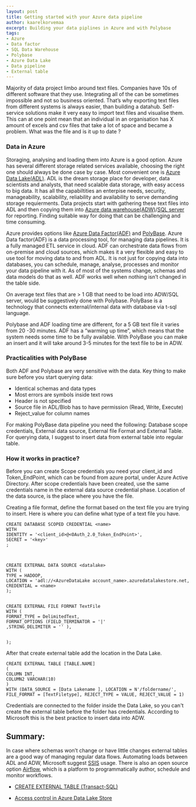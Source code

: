 ```yaml
---
layout: post
title: Getting started with your Azure data pipeline
author: kaarelkorvemaa
excerpt: Building your data piplines in Azure and with Polybase
tags:
- Azure
- Data factor
- SQL Data Warehouse
- Polybase
- Azure Data Lake
- Data pipeline
- External table
---
```



Majority of data project limbo around text files. Companies have 10s of different software that they use.  Integrating all of the can be sometimes impossible and not so business oriented. That’s why exporting text files from different systems is always easier, than building a datahub. Self-service solutions make it very easy to import text files and visualise them. This can at one point mean that an individual in an organisation has X amount of excels and csv files that take a lot of space and became a problem.  What was the file and is it up to date ?

###  Data in Azure
Storaging, analysing and loading them into Azure is a good option. Azure has several different storage related services available, choosing the right one should always be done case by case. Most convenient one is [Azure Data Lake(ADL)](https://azure.microsoft.com/en-us/solutions/data-lake/). ADL is the dream storage place for developer, data scientists and analysts, that need scalable data storage, with easy access to big data. It has all the capabiltities an enterpise needs, security, manageability, scalability, reliability and availability to serve demanding storage requierments. Data projects start with gathering these text files into ADL and then copying them into [Azure data warehouse(ADW)](https://azure.microsoft.com/en-us/services/sql-data-warehouse/?v=17.44)/[SQL server](https://azure.microsoft.com/en-us/services/sql-database/) for reporting. Finding suitable way for doing that can be challenging and time consuming.

Azure provides options like [Azure Data Factor(ADF)](https://azure.microsoft.com/en-gb/services/data-factory/) and [PolyBase](https://docs.microsoft.com/en-us/sql/relational-databases/polybase/polybase-guide). Azure Data factor(ADF) is a data processing tool, for managing data pipelines. It is a fully managed ETL service in cloud. ADF can orchestrate data flows from on-premise and cloud sources, which makes it a very flexible and easy to use tool for moving data to and from ADL. It is not just for copying data into databases, you can schedule, manage, analyse, processes and monitor your data pipeline with it. As of most of the systems change, schemas and data models do that as well. ADF works well when nothing isn’t changed in the table side.

On average text files that are > 1 GB that need to be load into ADW/SQL server, would be suggestively done with Polybase. PolyBase is a technology that connects external/internal data with database via t-sql language.

Polybase and ADF loading time are different, for a 5 GB text file it varies from 20 -30 minutes. ADF has a “warming up time”, which means that the system needs some time to be fully available. With PolyBase you can make an insert and it will take around 3-5 minutes for the text file to be in ADW.

### Practicalities with PolyBase

Both ADF and Polybase are very sensitive with the data. Key thing to make sure before you start querying data:

- Identical schemas and data types
- Most errors are symbols inside text rows
- Header is not specified
- Source file in ADL/Blob has to have permission (Read, Write, Execute)
- Reject_value for column names

For making PolyBase data pipeline you need the following: Database scope credentials, External data source, External file Format and External Table. For querying data, I suggest to insert data from external table into regular table.

### How it works in practice?

Before you can create Scope credentials you need your client_id and Token_EndPoint, which can be found from azure portal, under Azure Active Directory. After scope credentials have been created, use the same credentials name in the external data source credential phase. Location of the data source, is the place where you have the file.

Creating a file format, define the format based on the text file you are trying to insert. Here is where you can define what type of a text file you have.


```
CREATE DATABASE SCOPED CREDENTIAL <name>
WITH
IDENTITY = '<client_id>@<OAuth_2.0_Token_EndPoint>',
SECRET = '<key>'
;



CREATE EXTERNAL DATA SOURCE <datalake>
WITH (
TYPE = HADOOP,
LOCATION = 'adl://<AzureDataLake account_name>.azuredatalakestore.net,
CREDENTIAL = <name>
);


CREATE EXTERNAL FILE FORMAT TextFile
WITH (
FORMAT_TYPE = DelimitedText,
FORMAT_OPTIONS (FIELD_TERMINATOR = '|'
,STRING_DELIMITER = '' ),


);

```

After that create external table add the location in the Data Lake.

```
CREATE EXTERNAL TABLE [TABLE.NAME]
(
COLUMN INT,
COLUMN2 VARCHAR(10)
)
WITH (DATA_SOURCE = [Data Lakename ], LOCATION = N'/foldername/', FILE_FORMAT = [TextFiletype], REJECT_TYPE = VALUE, REJECT_VALUE = 1)
```

Credentials are connected to the folder inside the Data Lake, so you can't create the external table before the folder has credentials. According to Microsoft this is the best practice to insert data into ADW.



## Summary:
In case where schemas won’t change or have little changes external tables are a good way of managing regular data flows. Automating loads between ADL and ADW, Microsoft  suggest [SSIS](https://docs.microsoft.com/en-us/sql/integration-services/data-flow/azure-data-lake-store-source) usage. There is also an open source option [Airflow](https://airflow.apache.org/), which is a platform to programmatically author, schedule and monitor workflows.


* [CREATE EXTERNAL TABLE (Transact-SQL)](https://docs.microsoft.com/en-us/sql/t-sql/statements/create-external-table-transact-sql)

* [Access control in Azure Data Lake Store](https://docs.microsoft.com/en-us/azure/data-lake-store/data-lake-store-access-control)


